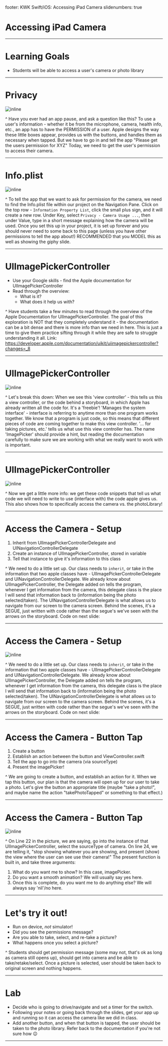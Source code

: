 footer: KWK Swift/iOS: Accessing iPad Camera
slidenumbers: true

# Accessing iPad Camera

---

# Learning Goals

* Students will be able to access a user's camera or photo library

---

# Privacy

![inline](slide_images/permissions.PNG)

^ Have you ever had an app pause, and ask a question like this? To use a user's information - whether it be from the microphone, camera, health info, etc., an app has to have the PERMISSION of a user. Apple designs the way these little boxes appear, provides us with the buttons, and handles them as necessary when tapped. But we have to go in and tell the app "Please get the users permission for XYZ" Today, we need to get the user's permission to access their camera.

---

# Info.plist

![inline](slide_images/camera-permissions.gif)

^ To tell the app that we want to ask for permission for the camera, we need to find the Info.plist file within our project on the Navigation Pane.
Click on the top row - `Information Property List`, click the small plus sign, and it will create a new row. Under Key, select `Privacy - Camera Usage ...`, then under Value, type in a short message explaining how the camera will be used.
Once you set this up in your project, it is set up forever and you should never need to some back to this page (unless you have other permissions to tell the app about!)
RECOMMENDED that you MODEL this as well as showing the giphy slide.

---

# UIImagePickerController

* Use your Google skills - find the Apple documentation for UIImagePickerController
* Read through the overview:
  - What is it?
  - What does it help us with?

^ Have students take a few minutes to read through the overview of the Apple Documentation for UIImagePickerController. The goal of this exploration is NOT that they completely understand it - the documentation can be a bit dense and there is more info than we need in here. This is just a time to give them practice sifting through it while they are safe to struggle understanding it all.
Link: https://developer.apple.com/documentation/uikit/uiimagepickercontroller?changes=_8

---

# UIImagePickerController

![inline](slide_images/apple_ui_intro.png)

^ Let's break this down:
When we see this 'view controller' - this tells us this a view controller, or the code behind a storyboard, in which Apple has already written all the code for. It's a 'freebie'!
'Manages the system interface' - interface is referring to anytime more than one program works together. We know that a program is just code, so this means that different pieces of code are coming together to make this view controller.
'... for taking pictures, etc.' tells us what use this view controller has. The name 'ImagePicker' should provide a hint, but reading the documentation carefully to make sure we are working with what we really want to work with is important.

---

# UIImagePickerController

![inline](slide_images/apple_ui_overview.png)

^ Now we get a little more info: we get these code snippets that tell us what code we will need to write to use (interface with) the code apple gives us.
This also shows how to specifically access the camera vs. the photoLibrary!

---

# Access the Camera - Setup

1. Inherit from UIImagePickerControllerDelegate and UINavigationControllerDelegate
2. Create an instance of UIImagePickerController, stored in variable
3. Tell that instance to give it's information to this class

^ We need to do a little set up. Our class needs to `inherit`, or take in the information that two apple classes have - UIImagePickerControllerDelegate and UINavigationControllerDelegate. We already know about UIImagePickerController, the Delegate added on tells the program, whenever I get information from the camera, this delegate class is the place I will send that information back to (information being the photo selected/taken). The UINavigationControllerDelegate is what allows us to navigate from our screen to the camera screen. Behind the scenes, it's a SEGUE, just written with code rather than the segue's we've seen with the arrows on the storyboard.
Code on next slide:

---

# Access the Camera - Setup

![inline](slide_images/camera-setup.png)

^ We need to do a little set up. Our class needs to `inherit`, or take in the information that two apple classes have - UIImagePickerControllerDelegate and UINavigationControllerDelegate. We already know about UIImagePickerController, the Delegate added on tells the program, whenever I get information from the camera, this delegate class is the place I will send that information back to (information being the photo selected/taken). The UINavigationControllerDelegate is what allows us to navigate from our screen to the camera screen. Behind the scenes, it's a SEGUE, just written with code rather than the segue's we've seen with the arrows on the storyboard.
Code on next slide:

---

# Access the Camera - Button Tap

1. Create a button
2. Establish an action between the button and ViewController.swift
3. Tell the app to go into the camera (via sourceType)
4. Present the imagePicker!

^ We are going to create a button, and establish an action for it. When we tap this button, our plan is that the camera will open up for our user to take a photo.
Let's give the button an appropriate title (maybe "take a photo!", and maybe name the action "takePhotoTapped" or something to that effect.)

---

# Access the Camera - Button Tap

![inline](slide_images/camera-action.png)

^ On Line 22 in the picture, we are saying, go into the instance of that UIImagePickerController, select the sourceType of camera.
On line 24, we are telling it, "stop showing whatever you are showing, and present (show) the view where the user can see use their camera!" The present function is built in, and take three arguments:
1) What do you want me to show? In this case, imagePicker.
2) Do you want a smooth animation? We will usually say yes here.
3) Once this is complete, do you want me to do anything else? We will always say 'nil'/no here.

---

# Let's try it out!

* Run on device, _not_ simulator!
* Did you see the permissions message?
* Are you able to take, select, and re-take a picture?
* What happens once you select a picture?

^ Students should get permission message (some may not, that's ok as long as camera still opens up), should get into camera and be able to take/retake/select. Once a picture is selected, user should be taken back to original screen and nothing happens.

---

# Lab

* Decide who is going to drive/navigate and set a timer for the switch.
* Following your notes or going back through the slides, get your app up and running so it can access the camera like we did in class.
* Add another button, and when that button is tapped, the user should be taken to the photo library. Refer back to the documentation if you're not sure how 😉

---
